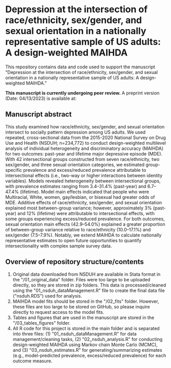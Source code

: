 # Depression at the intersection of race/ethnicity, sex/gender, and sexual orientation in a nationally representative sample of US adults: A design-weighted MAIHDA
This repository contains data and code used to support the manuscript "Depression at the intersection of race/ethnicity, sex/gender, and sexual orientation in a nationally representative sample of US adults: A design-weighted MAIHDA."

**This manuscript is currently undergoing peer review.** A preprint version (Date: 04/13/2023) is available at:

## Manuscript abstract

This study examined how race/ethnicity, sex/gender, and sexual orientation intersect to socially pattern depression among US adults. We used repeated, cross-sectional data from the 2015-2020 National Survey on Drug Use and Health (NSDUH; n=234,772) to conduct design-weighted multilevel analysis of individual heterogeneity and discriminatory accuracy (MAIHDA) for two outcomes: past-year and lifetime major depressive episode (MDE). With 42 intersectional groups constructed from seven race/ethnicity, two sex/gender, and three sexual orientation categories, we estimated group-specific prevalence and excess/reduced prevalence attributable to intersectional effects (i.e., two-way or higher interactions between identity variables). Models revealed heterogeneity between intersectional groups, with prevalence estimates ranging from 3.4–31.4% (past-year) and 6.7–47.4% (lifetime). Model main effects indicated that people who were Multiracial, White, women, gay/lesbian, or bisexual had greater odds of MDE. Additive effects of race/ethnicity, sex/gender, and sexual orientation explained most between-group variance; however, approximately 3% (past-year) and 12% (lifetime) were attributable to intersectional effects, with some groups experiencing excess/reduced prevalence. For both outcomes, sexual orientation main effects (42.9–54.0%) explained a greater proportion of between-group variance relative to race/ethnicity (10.0–17.1%) and sex/gender (7.5–7.9%). Notably, we extend MAIHDA to calculate nationally representative estimates to open future opportunities to quantify intersectionality with complex sample survey data.

## Overview of repository structure/contents

1. Original data downloaded from NSDUH are available in Stata format in the "/01_original_data" folder. Files were too large to be uploaded directly, so they are stored in zip folders. This data is processed/cleaned using the "01_nsduh_dataManagement.R" file to create the final data file ("nsduh.RDS") used for analysis.
2. MAIHDA model fits should be stored in the "/02_fits" folder. However, these files are too large to be stored on GitHub, so please inquire directly to request access to the model fits.
3. Tables and figures that are used in the manuscript are stored in the "/03_tables_figures" folder.
4. All R code for this project is stored in the main folder and is separated into three files: (1) "01_nsduh_dataManagement.R" for data management/cleaning tasks, (2) "02_nsduh_analysis.R" for conducting design-weighted MAIHDA using Markov chain Monte Carlo (MCMC), and (3) "03_nsduh_estimates.R" for generating/summarizing estimates (e.g., model-predicted prevalence, excess/reduced prevalence) for each outcome measure.
